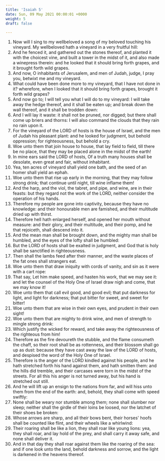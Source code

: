 ```yaml
---
title: 'Isaiah 5'
date: Sun, 09 May 2021 00:00:01 +0000
weight: 5
draft: false
  
---
```


1. Now will I sing to my wellbeloved a song of my beloved touching his vineyard. My wellbeloved hath a vineyard in a very fruitful hill:
2. And he fenced it, and gathered out the stones thereof, and planted it with the choicest vine, and built a tower in the midst of it, and also made a winepress therein: and he looked that it should bring forth grapes, and it brought forth wild grapes.
3. And now, O inhabitants of Jerusalem, and men of Judah, judge, I pray you, betwixt me and my vineyard.
4. What could have been done more to my vineyard, that I have not done in it? wherefore, when I looked that it should bring forth grapes, brought it forth wild grapes?
5. And now go to; I will tell you what I will do to my vineyard: I will take away the hedge thereof, and it shall be eaten up; and break down the wall thereof, and it shall be trodden down:
6. And I will lay it waste: it shall not be pruned, nor digged; but there shall come up briers and thorns: I will also command the clouds that they rain no rain upon it.
7. For the vineyard of the LORD of hosts is the house of Israel, and the men of Judah his pleasant plant: and he looked for judgment, but behold oppression; for righteousness, but behold a cry.
8. Woe unto them that join house to house, that lay field to field, till there be no place, that they may be placed alone in the midst of the earth!
9. In mine ears said the LORD of hosts, Of a truth many houses shall be desolate, even great and fair, without inhabitant.
10. Yea, ten acres of vineyard shall yield one bath, and the seed of an homer shall yield an ephah.
11. Woe unto them that rise up early in the morning, that they may follow strong drink; that continue until night, till wine inflame them!
12. And the harp, and the viol, the tabret, and pipe, and wine, are in their feasts: but they regard not the work of the LORD, neither consider the operation of his hands.
13. Therefore my people are gone into captivity, because they have no knowledge: and their honourable men are famished, and their multitude dried up with thirst.
14. Therefore hell hath enlarged herself, and opened her mouth without measure: and their glory, and their multitude, and their pomp, and he that rejoiceth, shall descend into it.
15. And the mean man shall be brought down, and the mighty man shall be humbled, and the eyes of the lofty shall be humbled:
16. But the LORD of hosts shall be exalted in judgment, and God that is holy shall be sanctified in righteousness.
17. Then shall the lambs feed after their manner, and the waste places of the fat ones shall strangers eat.
18. Woe unto them that draw iniquity with cords of vanity, and sin as it were with a cart rope:
19. That say, Let him make speed, and hasten his work, that we may see it: and let the counsel of the Holy One of Israel draw nigh and come, that we may know it!
20. Woe unto them that call evil good, and good evil; that put darkness for light, and light for darkness; that put bitter for sweet, and sweet for bitter!
21. Woe unto them that are wise in their own eyes, and prudent in their own sight!
22. Woe unto them that are mighty to drink wine, and men of strength to mingle strong drink:
23. Which justify the wicked for reward, and take away the righteousness of the righteous from him!
24. Therefore as the fire devoureth the stubble, and the flame consumeth the chaff, so their root shall be as rottenness, and their blossom shall go up as dust: because they have cast away the law of the LORD of hosts, and despised the word of the Holy One of Israel.
25. Therefore is the anger of the LORD kindled against his people, and he hath stretched forth his hand against them, and hath smitten them: and the hills did tremble, and their carcases were torn in the midst of the streets. For all this his anger is not turned away, but his hand is stretched out still.
26. And he will lift up an ensign to the nations from far, and will hiss unto them from the end of the earth: and, behold, they shall come with speed swiftly:
27. None shall be weary nor stumble among them; none shall slumber nor sleep; neither shall the girdle of their loins be loosed, nor the latchet of their shoes be broken:
28. Whose arrows are sharp, and all their bows bent, their horses' hoofs shall be counted like flint, and their wheels like a whirlwind:
29. Their roaring shall be like a lion, they shall roar like young lions: yea, they shall roar, and lay hold of the prey, and shall carry it away safe, and none shall deliver it.
30. And in that day they shall roar against them like the roaring of the sea: and if one look unto the land, behold darkness and sorrow, and the light is darkened in the heavens thereof.

